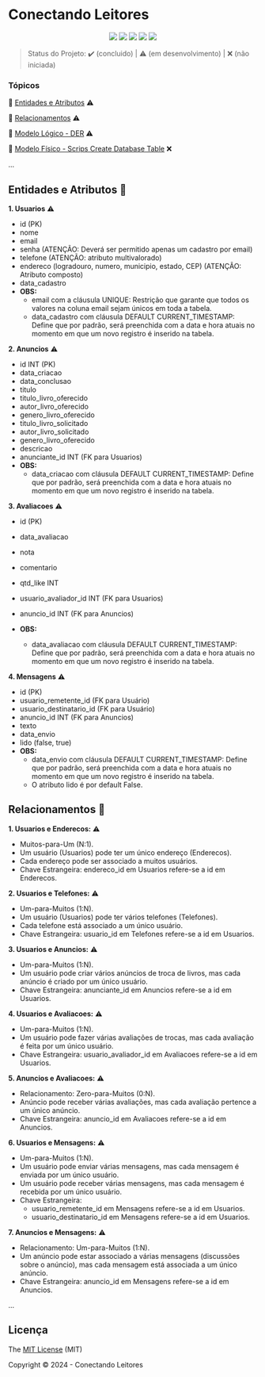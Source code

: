 <h1>Conectando Leitores</h1> 

<p align="center">
  <img src="http://img.shields.io/static/v1?label=Draw.io&message=24.6.4&color=f08705&style=for-the-badge&logo=diagramsdotnet"/>
  <img src="http://img.shields.io/static/v1?label=Workbench MySQL&message=8.0.38&color=4479a1&style=for-the-badge&logo=mysql&logoColor=f5f5f5"/>
  <img src="http://img.shields.io/static/v1?label=PostgreSQL&message=16&color=4169e1&style=for-the-badge&logo=postgresql&logoColor=f5f5f5"/>
  <img src="http://img.shields.io/static/v1?label=STATUS&message=EM%20DESENVOLVIMENTO&color=yellow&style=for-the-badge"/>
  <img src="http://img.shields.io/static/v1?label=License&message=MIT&color=green&style=for-the-badge"/>
</p>

> Status do Projeto: :heavy_check_mark: (concluido) | :warning: (em desenvolvimento) | :x: (não iniciada)

### Tópicos 

:small_blue_diamond: [Entidades e Atributos](#entidades-e-atributos-file_folder) :warning:

:small_blue_diamond: [Relacionamentos](#relacionamentos-handshake) :warning:

:small_blue_diamond: [Modelo Lógico - DER](modelo_logico_der) :warning:

:small_blue_diamond: [Modelo Físico - Scrips Create Database Table](scripts_database_table) :x:

... 

## Entidades e Atributos :file_folder:

<p align="justify">

**1. Usuarios** :warning:
  - id (PK)
  - nome
  - email
  - senha (ATENÇÃO: Deverá ser permitido apenas um cadastro por email)
  - telefone (ATENÇÃO: atributo multivalorado)
  - endereco (logradouro, numero, municipio, estado, CEP) (ATENÇÃO: Atributo composto)
  - data_cadastro
  - **OBS:**
    - email com a cláusula UNIQUE: Restrição que garante que todos os valores na coluna email sejam únicos em toda a tabela.
    - data_cadastro com cláusula DEFAULT CURRENT_TIMESTAMP: Define que por padrão, será preenchida com a data e hora atuais no momento
    em que um novo registro é inserido na tabela.

**2. Anuncios** :warning:
  - id INT (PK)
  - data_criacao 
  - data_conclusao 
  - titulo 
  - titulo_livro_oferecido
  - autor_livro_oferecido 
  - genero_livro_oferecido 
  - titulo_livro_solicitado 
  - autor_livro_solicitado 
  - genero_livro_oferecido 
  - descricao 
  - anunciante_id INT (FK para Usuarios)
  - **OBS:**
    - data_criacao com cláusula DEFAULT CURRENT_TIMESTAMP: Define que por padrão, será preenchida com a data e hora atuais no momento
    em que um novo registro é inserido na tabela.
   

**3. Avaliacoes** :warning:
  - id (PK)
  - data_avaliacao
  - nota
  - comentario
  - qtd_like INT
  - usuario_avaliador_id INT (FK para Usuarios)
  - anuncio_id INT (FK para Anuncios)
  
  - **OBS:**
    - data_avaliacao com cláusula DEFAULT CURRENT_TIMESTAMP: Define que por padrão, será preenchida com a data e hora atuais no momento
    em que um novo registro é inserido na tabela.

**4. Mensagens** :warning:
  - id (PK)
  - usuario_remetente_id (FK para Usuário)
  - usuario_destinatario_id (FK para Usuário)
  - anuncio_id INT (FK para Anuncios)
  - texto
  - data_envio
  - lido (false, true)
  - **OBS:**
    - data_envio com cláusula DEFAULT CURRENT_TIMESTAMP: Define que por padrão, será preenchida com a data e hora atuais no momento
    em que um novo registro é inserido na tabela.
    - O atributo lido é por default False.

</p>

## Relacionamentos :handshake:

**1. Usuarios e Enderecos:** :warning:
  - Muitos-para-Um (N:1).
  - Um usuário (Usuarios) pode ter um único endereço (Enderecos).
  - Cada endereço pode ser associado a muitos usuários.
  - Chave Estrangeira: endereco_id em Usuarios refere-se a id em Enderecos.

**2. Usuarios e Telefones:** :warning:
 - Um-para-Muitos (1:N).
 - Um usuário (Usuarios) pode ter vários telefones (Telefones).
 - Cada telefone está associado a um único usuário.
 - Chave Estrangeira: usuario_id em Telefones refere-se a id em Usuarios.

**3. Usuarios e Anuncios:** :warning:
  - Um-para-Muitos (1:N).
  - Um usuário pode criar vários anúncios de troca de livros, mas cada anúncio é criado por um único usuário.
  - Chave Estrangeira: anunciante_id em Anuncios refere-se a id em Usuarios.

**4. Usuarios e Avaliacoes:** :warning:
  - Um-para-Muitos (1:N).
  - Um usuário pode fazer várias avaliações de trocas, mas cada avaliação é feita por um único usuário.
  - Chave Estrangeira: usuario_avaliador_id em Avaliacoes refere-se a id em Usuarios.

**5. Anuncios e Avaliacoes:** :warning:
  - Relacionamento: Zero-para-Muitos (0:N).
  - Anúncio pode receber várias avaliações, mas cada avaliação pertence a um único anúncio.
  - Chave Estrangeira: anuncio_id em Avaliacoes refere-se a id em Anuncios.

**6. Usuarios e Mensagens:** :warning:
  - Um-para-Muitos (1:N).
  - Um usuário pode enviar várias mensagens, mas cada mensagem é enviada por um único usuário.
  - Um usuário pode receber várias mensagens, mas cada mensagem é recebida por um único usuário.
  - Chave Estrangeira:
    - usuario_remetente_id em Mensagens refere-se a id em Usuarios.
    - usuario_destinatario_id em Mensagens refere-se a id em Usuarios.

**7. Anuncios e Mensagens:** :warning:
  - Relacionamento: Um-para-Muitos (1:N).
  - Um anúncio pode estar associado a várias mensagens (discussões sobre o anúncio), mas cada mensagem está associada a um único anúncio.
  - Chave Estrangeira: anuncio_id em Mensagens refere-se a id em Anuncios.
 
... 

## Licença 

The [MIT License]() (MIT)

Copyright :copyright: 2024 - Conectando Leitores
